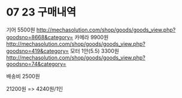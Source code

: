 # 07 23 구매내역

기어 5500원
http://mechasolution.com/shop/goods/goods_view.php?goodsno=8668&category=
카메라 9900원
http://mechasolution.com/shop/goods/goods_view.php?goodsno=419&category=
모터 1안(5.5) 3300원
http://mechasolution.com/shop/goods/goods_view.php?goodsno=74&category=

배송비 2500원

21200원 => 4240원/1인

